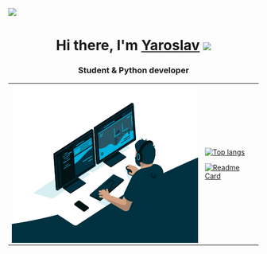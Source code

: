 ![](https://komarev.com/ghpvc/?username=BaksNprogrammer)
<h1 align="center">Hi there, I'm <a href="https://i.pinimg.com/originals/18/a4/94/18a4949fc9c8067172d3b96e302e7097.gif" target="_blank">Yaroslav</a> 
<img src="[https://github.com/blackcater/blackcater/raw/main/images/Hi.gif](https://i.pinimg.com/originals/18/a4/94/18a4949fc9c8067172d3b96e302e7097.gif)" height="32"/></h1>
<h3 align="center">Student & Python developer</h3>
<table>
  <tr>
    <td>
      <img align="center" alt="GIF" src="https://github.com/NuCleoids/NuCleoids/blob/main/code.gif?raw=true" width="408" height="318"/>
    </td>
    <td>
      
  [![Top langs](https://github-readme-stats.vercel.app/api/top-langs/?username=BaksNprogrammer&layout=compact&langs_count=6&theme=vue-dark)](https://github.com/YarikPanchenko)
      
  [![Readme Card](https://github-readme-stats.vercel.app/api/pin/?username=BaksNprogrammer&repo=github-readme-stats)](https://github.com/anuraghazra/github-readme-stats)
    </td>
  </tr>
</table>
